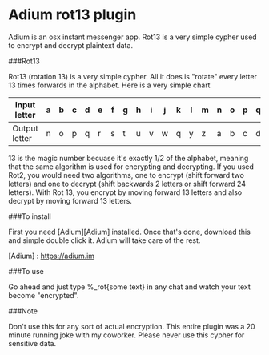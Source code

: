 # Adium rot13 plugin

Adium is an osx instant messenger app. Rot13 is a very simple cypher used to encrypt and decrypt plaintext data. 

###Rot13 

Rot13 (rotation 13) is a very simple cypher. All it does is "rotate" every letter 13 times forwards in the alphabet. Here is a very simple chart 

|Input  letter | a | b | c | d | e | f | g | h | i | j | k | l | m | n | o | p | q | r | s | t | u | v | w | x | y | z |
|--------------|---|---|---|---|---|---|---|---|---|---|---|---|---|---|---|---|---|---|---|---|---|---|---|---|---|---|
|Output letter | n | o | p | q | r | s | t | u | v | w | q | y | z | a | b | c | d | e | f | g | h | i | j | k | l | m |

13 is the magic number becuase it's exactly 1/2 of the alphabet, meaning that the same algorithm is used for encrypting and decrypting. If you used Rot2, you would need two algorithms, one to encrypt (shift forward two letters) and one to decrypt (shift backwards 2 letters or shift forward 24 letters). With Rot 13, you encrypt by moving forward 13 letters and also decrypt by moving forward 13 letters. 

###To install 

First you need [Adium][Adium] installed. Once that's done, download this and simple double click it. Adium will take care of the rest. 

[Adium] : https://adium.im

###To use

Go ahead and just type %_rot{some text} in any chat and watch your text become "encrypted". 


###Note

Don't use this for any sort of actual encryption. This entire plugin was a 20 minute running joke with my coworker. Please never use this cypher for sensitive data. 
